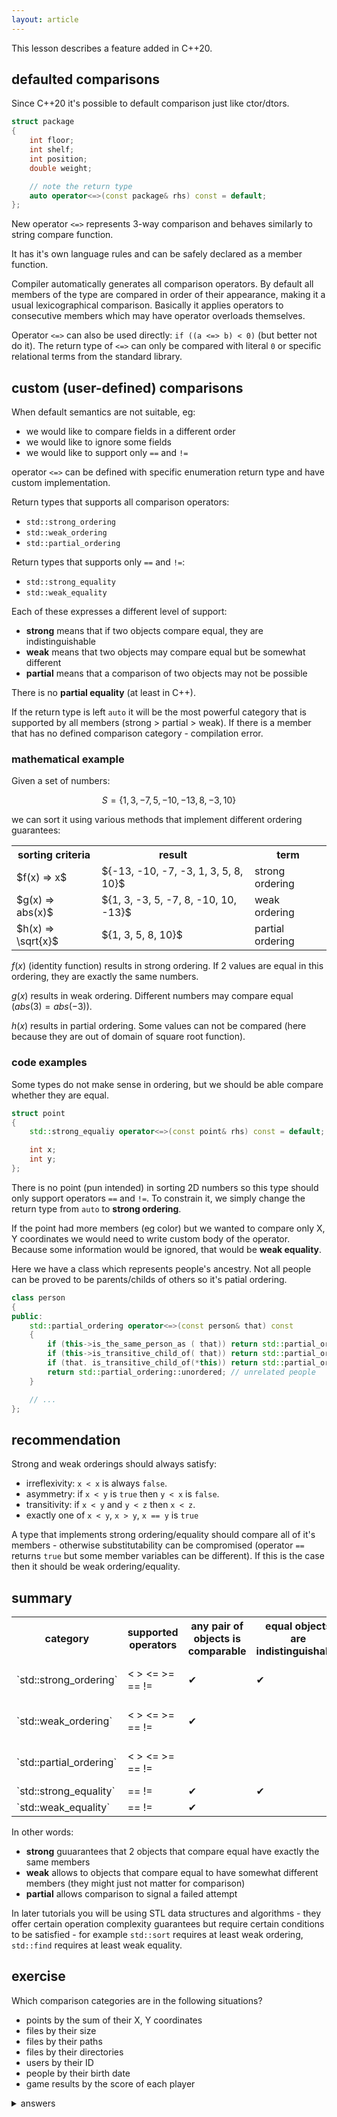 ```yaml
---
layout: article
---
```


<div class="note info">
This lesson describes a feature added in C++20.
</div>

## defaulted comparisons

Since C++20 it's possible to default comparison just like ctor/dtors.

```c++
struct package
{
    int floor;
    int shelf;
    int position;
    double weight;

    // note the return type
    auto operator<=>(const package& rhs) const = default;
};
```

New operator `<=>` represents 3-way comparison and behaves similarly to string compare function.

It has it's own language rules and can be safely declared as a member function.

Compiler automatically generates all comparison operators. By default all members of the type are compared in order of their appearance, making it a usual lexicographical comparison. Basically it applies operators to consecutive members which may have operator overloads themselves.

Operator `<=>` can also be used directly: `if ((a <=> b) < 0)` (but better not do it). The return type of `<=>` can only be compared with literal `0` or specific relational terms from the standard library.

## custom (user-defined) comparisons

When default semantics are not suitable, eg:

- we would like to compare fields in a different order
- we would like to ignore some fields
- we would like to support only `==` and `!=`

operator `<=>` can be defined with specific enumeration return type and have custom implementation.

Return types that supports all comparison operators:

- `std::strong_ordering`
- `std::weak_ordering`
- `std::partial_ordering`

Return types that supports only `==` and `!=`:

- `std::strong_equality`
- `std::weak_equality`

Each of these expresses a different level of support:

- **strong** means that if two objects compare equal, they are indistinguishable
- **weak** means that two objects may compare equal but be somewhat different
- **partial** means that a comparison of two objects may not be possible

There is no **partial equality** (at least in C++).

If the return type is left `auto` it will be the most powerful category that is supported by all members (strong > partial > weak). If there is a member that has no defined comparison category - compilation error.

### mathematical example

Given a set of numbers:

$$
S = \{ 1, 3, -7, 5, -10, -13, 8, -3, 10 \}
$$

we can sort it using various methods that implement different ordering guarantees:

<div class="table-responsive">
    <table class="table table-bordered table-dark">
        <tbody>
            <tr>
                <th>sorting criteria</th>
                <th>result</th>
                <th>term</th>
            </tr>
            <tr>
                <td>$f(x) => x$</td>
                <td>${-13, -10, -7, -3, 1, 3, 5, 8, 10}$</td>
                <td>strong ordering</td>
            </tr>
            <tr>
                <td>$g(x) => abs(x)$</td>
                <td>${1, 3, -3, 5, -7, 8, -10, 10, -13}$</td>
                <td>weak ordering</td>
            </tr>
            <tr>
                <td>$h(x) => \sqrt{x}$</td>
                <td>${1, 3, 5, 8, 10}$</td>
                <td>partial ordering</td>
            </tr>
        </tbody>
    </table>
</div>

$f(x)$ (identity function) results in strong ordering. If 2 values are equal in this ordering, they are exactly the same numbers.

$g(x)$ results in weak ordering. Different numbers may compare equal ($abs(3) = abs(-3)$).

$h(x)$ results in partial ordering. Some values can not be compared (here because they are out of domain of square root function).

### code examples

Some types do not make sense in ordering, but we should be able compare whether they are equal.

```c++
struct point
{
    std::strong_equaliy operator<=>(const point& rhs) const = default;

    int x;
    int y;
};
```

There is no point (pun intended) in sorting 2D numbers so this type should only support operators `==` and `!=`. To constrain it, we simply change the return type from `auto` to **strong ordering**.

If the point had more members (eg color) but we wanted to compare only X, Y coordinates we would need to write custom body of the operator. Because some information would be ignored, that would be **weak equality**.

Here we have a class which represents people's ancestry. Not all people can be proved to be parents/childs of others so it's patial ordering.

```c++
class person
{
public:
    std::partial_ordering operator<=>(const person& that) const
    {
        if (this->is_the_same_person_as ( that)) return std::partial_ordering::equivalent;
        if (this->is_transitive_child_of( that)) return std::partial_ordering::less;
        if (that. is_transitive_child_of(*this)) return std::partial_ordering::greater;
        return std::partial_ordering::unordered; // unrelated people
    }

    // ...
};
```

## recommendation

Strong and weak orderings should always satisfy:

- irreflexivity: `x < x` is always `false`.
- asymmetry: if `x < y` is `true` then `y < x` is `false`.
- transitivity: if `x < y` and `y < z` then `x < z`.
- exactly one of `x < y`, `x > y`, `x == y` is `true`

A type that implements strong ordering/equality should compare all of it's members - otherwise substitutability can be compromised (operator `==` returns `true` but some member variables can be different). If this is the case then it should be weak ordering/equality.

## summary

<div class="table-responsive">
    <table class="table table-bordered table-dark">
        <tbody>
            <tr>
                <th>category</th>
                <th>supported operators</th>
                <th>any pair of objects is comparable</th>
                <th>equal objects are indistinguishable</th>
                <th>example</th>
            </tr>
            <tr>
                <td>`std::strong_ordering`</td>
                <td>&lt; &gt; &lt;= &gt;= == !=</td>
                <td>&#10004;</td>
                <td>&#10004;</td>
                <td>player's score in a game</td>
            </tr>
            <tr>
                <td>`std::weak_ordering`</td>
                <td>&lt; &gt; &lt;= &gt;= == !=</td>
                <td>&#10004;</td>
                <td></td>
                <td>case-insensitive strings</td>
            </tr>
            <tr>
                <td>`std::partial_ordering`</td>
                <td>&lt; &gt; &lt;= &gt;= == !=</td>
                <td></td>
                <td></td>
                <td>floating-point numbers</td>
            </tr>
            <tr>
                <td>`std::strong_equality`</td>
                <td>== !=</td>
                <td>&#10004;</td>
                <td>&#10004;</td>
                <td>pointers</td>
            </tr>
            <tr>
                <td>`std::weak_equality`</td>
                <td>== !=</td>
                <td>&#10004;</td>
                <td></td>
                <td>?</td>
            </tr>
        </tbody>
    </table>
</div>

In other words:

- **strong** guuarantees that 2 objects that compare equal have exactly the same members
- **weak** allows to objects that compare equal to have somewhat different members (they might just not matter for comparison)
- **partial** allows comparison to signal a failed attempt

In later tutorials you will be using STL data structures and algorithms - they offer certain operation complexity guarantees but require certain conditions to be satisfied - for example `std::sort` requires at least weak ordering, `std::find` requires at least weak equality.

## exercise

Which comparison categories are in the following situations?

- points by the sum of their X, Y coordinates
- files by their size
- files by their paths
- files by their directories
- users by their ID
- people by their birth date
- game results by the score of each player

<details>
<summary>answers</summary>
<p markdown="block">

- weak ordering (points 3,5 and 4,4 are equal)
- weak ordering (files with same size can be different)
- weak equality (symlinks can create multiple paths for the same file)
- partial ordering (files may not have common parent directory) - this example is similar to persons in family trees
- strong equality (IDs are unique) OR strong ordering if IDs are treated as numbers
- weak ordering (date can be the same for different people)
- weak ordering (the same score can be achieved by multiple players)
</p>
</details>

